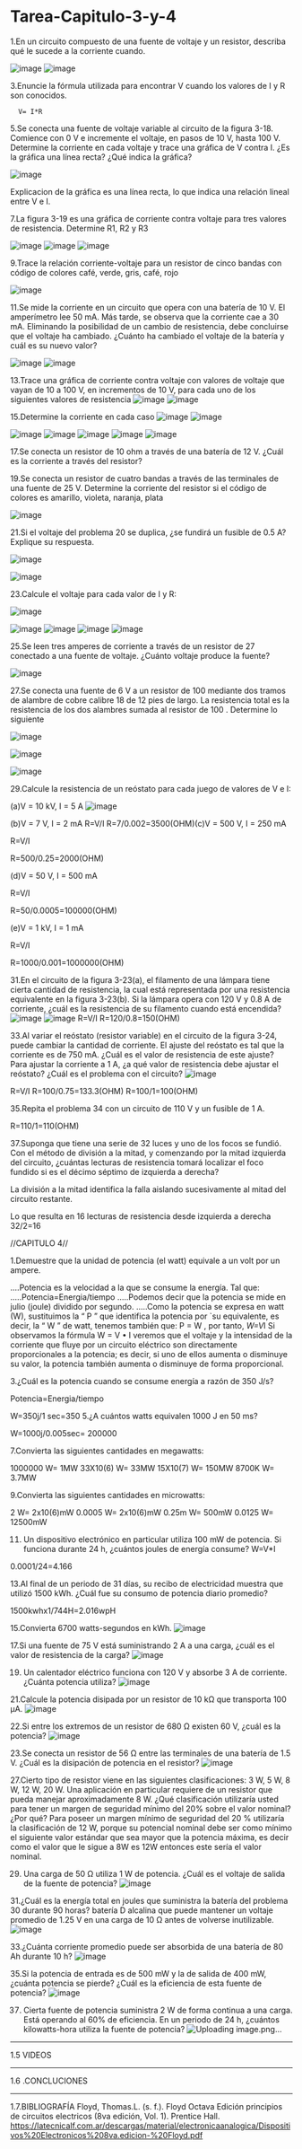 # Tarea-Capitulo-3-y-4


































































1.En un circuito compuesto de una fuente de voltaje y un resistor, describa qué le sucede a la corriente cuando.

![image](https://user-images.githubusercontent.com/116819100/202329913-1df27dfe-8def-43c8-a090-6097ff641d95.png)
![image](https://user-images.githubusercontent.com/116819100/202329922-9643fad1-1d2b-427c-8b8f-89fb4fee9820.png)

3.Enuncie la fórmula utilizada para encontrar V cuando los valores de I y R son conocidos.

      V= I*R
5.Se conecta una fuente de voltaje variable al circuito de la figura 3-18. Comience con 0 V e incremente el voltaje, en pasos de 10 V, hasta 100 V. Determine la corriente en cada voltaje y trace una gráfica de V contra I. ¿Es la gráfica una línea recta? ¿Qué indica la gráfica?

![image](https://user-images.githubusercontent.com/116819100/202330387-11cd0262-cab1-402b-b490-3c5f1186199d.png)

Explicacion de la gráfica es una línea recta, lo que indica una relación lineal entre V e I.

7.La figura 3-19 es una gráfica de corriente contra voltaje para tres valores de resistencia. Determine R1, R2 y R3

![image](https://user-images.githubusercontent.com/116819100/202330610-f18984ee-30e5-4416-af33-daf5817d2ccf.png)
![image](https://user-images.githubusercontent.com/116819100/202330625-1d43be2e-421c-487d-990d-7c9be77ff407.png)
![image](https://user-images.githubusercontent.com/116819100/202330644-742b084b-9386-4af6-ab4a-c25fce1edd99.png)

9.Trace la relación corriente-voltaje para un resistor de cinco bandas con código de colores café, verde, gris, café, rojo

![image](https://user-images.githubusercontent.com/116819100/202330785-11fbd4b6-11f1-43dc-8898-9757b02a6836.png)

11.Se mide la corriente en un circuito que opera con una batería de 10 V. El amperímetro lee 50 mA. Más tarde, se observa que la corriente cae a 30 mA. Eliminando la posibilidad de un cambio de resistencia, debe concluirse que el voltaje ha cambiado. ¿Cuánto ha cambiado el voltaje de la batería y cuál es su nuevo valor?

![image](https://user-images.githubusercontent.com/116819100/202330815-56841c27-c325-48f4-beb8-274ebc0aff5b.png)
![image](https://user-images.githubusercontent.com/116819100/202330832-ac78140f-2e90-476f-9765-27f20e552a10.png)

13.Trace una gráfica de corriente contra voltaje con valores de voltaje que vayan de 10 a 100 V, en incrementos de 10 V, para cada uno de los siguientes valores de resistencia
![image](https://user-images.githubusercontent.com/116819100/202330921-6db5f71c-2828-43f1-bc92-ba438cf4eb0c.png)
![image](https://user-images.githubusercontent.com/116819100/202330926-9738ed02-ddb9-4ab8-b6b6-9c7686aee4ca.png)

15.Determine la corriente en cada caso
![image](https://user-images.githubusercontent.com/116819100/202331275-a658ff7e-566b-4e89-bb84-2d6a7e851152.png)
![image](https://user-images.githubusercontent.com/116819100/202331279-a8c64a5c-dc4b-4024-8291-dded759c27f6.png)

![image](https://user-images.githubusercontent.com/116819100/202331300-995b143b-758c-4eef-a421-590a6cd3992f.png)
![image](https://user-images.githubusercontent.com/116819100/202331307-649f6a06-1b5f-4e4e-b2fe-d1e9cf933012.png)
![image](https://user-images.githubusercontent.com/116819100/202331316-67be241e-80a9-4282-bc54-f64d795c0137.png)
![image](https://user-images.githubusercontent.com/116819100/202331323-b5b9dd99-1593-4925-9a2a-7ad6530b2454.png)
![image](https://user-images.githubusercontent.com/116819100/202331331-db88873c-6af3-4137-a6de-9093e29c09a2.png)

17.Se conecta un resistor de 10 ohm a través de una batería de 12 V. ¿Cuál es la corriente a través del resistor?




19.Se conecta un resistor de cuatro bandas a través de las terminales de una fuente de 25 V. Determine la corriente del resistor si el código de colores es amarillo, violeta, naranja, plata


![image](https://user-images.githubusercontent.com/116819100/202331662-fe65d9c2-d12e-4b2c-a4cf-9a2f181601ed.png)

21.Si el voltaje del problema 20 se duplica, ¿se fundirá un fusible de 0.5 A? Explique su respuesta.

![image](https://user-images.githubusercontent.com/116819100/202331690-940cd3a2-096d-423b-a015-4ee320dc6b43.png)

![image](https://user-images.githubusercontent.com/116819100/202331700-749588de-5c93-46a5-9bc5-69a882eb56ed.png)


23.Calcule el voltaje para cada valor de I y R:

![image](https://user-images.githubusercontent.com/116819100/202331723-64ccd23d-7fb8-4919-9d16-f4a91b9f36e7.png)

![image](https://user-images.githubusercontent.com/116819100/202331732-62becf0f-dda8-4530-a107-3c459368b55d.png)
![image](https://user-images.githubusercontent.com/116819100/202331737-a64cd76a-b045-46cf-be2a-1cd9772934aa.png)
![image](https://user-images.githubusercontent.com/116819100/202331741-5cc0ce55-5b11-4446-a8bd-5d7cbc8c9895.png)
![image](https://user-images.githubusercontent.com/116819100/202331750-6ab8c3d0-31c1-4611-9f89-7f44fed579e0.png)

25.Se leen tres amperes de corriente a través de un resistor de 27 conectado a una fuente de voltaje. ¿Cuánto voltaje produce la fuente?

![image](https://user-images.githubusercontent.com/116819100/202331782-fd2efb38-9ad9-4d4a-9299-8d58940c74a7.png)

27.Se conecta una fuente de 6 V a un resistor de 100 mediante dos tramos de alambre de cobre calibre 18 de 12 pies de largo. La resistencia total es la resistencia de los dos alambres sumada al resistor de 100 . Determine lo siguiente

![image](https://user-images.githubusercontent.com/116819100/202331806-465baae5-dc10-47ce-9203-ffc884a6131e.png)

![image](https://user-images.githubusercontent.com/116819100/202331826-58aa7614-1073-428a-b2b3-b90227172a44.png)

![image](https://user-images.githubusercontent.com/116819100/202331843-9fb9eece-9213-4bbd-bd11-a16dc9d06669.png)

29.Calcule la resistencia de un reóstato para cada juego de valores de V e I:

(a)V = 10 kV, I = 5 A
![image](https://user-images.githubusercontent.com/116819100/202331898-3b6248f0-5f00-4c0c-bff1-6ff30c7407b0.png)

(b)V = 7 V, I = 2 mA
R=V/I
R=7/0.002=3500(OHM)(c)V = 500 V, I = 250 mA

R=V/I

R=500/0.25=2000(OHM)

(d)V = 50 V, I = 500 mA

R=V/I

R=50/0.0005=100000(OHM)

(e)V = 1 kV, I = 1 mA

R=V/I

R=1000/0.001=1000000(OHM)


31.En el circuito de la figura 3-23(a), el filamento de una lámpara tiene cierta cantidad de resistencia, la cual está representada por una resistencia equivalente en la figura 3-23(b). Si la lámpara opera con 120 V y 0.8 A de corriente, ¿cuál es la resistencia de su filamento cuando está encendida?
![image](https://user-images.githubusercontent.com/116819100/202331993-0279cd9c-825f-4d35-98cd-ede98b115f15.png)
![image](https://user-images.githubusercontent.com/116819100/202332000-19c53afe-d29e-49c5-8952-69d7bac0c15d.png)
R=V/I
R=120/0.8=150(OHM)

33.Al variar el reóstato (resistor variable) en el circuito de la figura 3-24, puede cambiar la cantidad de corriente. El ajuste del reóstato es tal que la corriente es de 750 mA. ¿Cuál es el valor de resistencia de este ajuste? Para ajustar la corriente a 1 A, ¿a qué valor de resistencia debe ajustar el reóstato? ¿Cuál es el problema con el circuito?
![image](https://user-images.githubusercontent.com/116819100/202332043-757cf1d6-4e47-475c-9e79-7c6c2a74bced.png)

R=V/I
R=100/0.75=133.3(OHM)
R=100/1=100(OHM)

35.Repita el problema 34 con un circuito de 110 V y un fusible de 1 A.

R=110/1=110(OHM)

37.Suponga que tiene una serie de 32 luces y uno de los focos se fundió. Con el método de división a la mitad, y comenzando por la mitad izquierda del circuito, ¿cuántas lecturas de resistencia tomará localizar el foco fundido si es el décimo séptimo de izquierda a derecha?

La división a la mitad identifica la falla aislando sucesivamente al mitad del circuito restante.

Lo que resulta en 16 lecturas de resistencia desde izquierda a derecha
32/2=16

//CAPITULO 4//

1.Demuestre que la unidad de potencia (el watt) equivale a un volt por un ampere.

....Potencia es la velocidad a la que se consume la energía. Tal que:
.....Potencia=Energia/tiempo
.....Podemos decir que la potencia se mide en julio (joule) dividido por segundo.
.....Como la potencia se expresa en watt (W), sustituimos la “ P ” que identifica la potencia por `su equivalente, es decir, la “ W ” de watt, tenemos también que: P = W , por tanto, *W=V*I
Si observamos la fórmula W = V • I veremos que el voltaje y la intensidad de la corriente que fluye por un circuito eléctrico son directamente proporcionales a la potencia; es decir, si uno de ellos aumenta o disminuye su valor, la potencia también aumenta o disminuye de forma proporcional.

3.¿Cuál es la potencia cuando se consume energía a razón de 350 J/s?

Potencia=Energia/tiempo

W=350j/1 sec=350
5.¿A cuántos watts equivalen 1000 J en 50 ms?

W=1000j/0.005sec= 200000


7.Convierta las siguientes cantidades en megawatts:

1000000 W= 1MW
33X10(6) W= 33MW
15X10(7) W= 150MW
8700K W= 3.7MW


9.Convierta las siguientes cantidades en microwatts:

2 W= 2x10(6)mW
0.0005 W= 2x10(6)mW
0.25m W= 500mW
0.0125 W= 12500mW

11. Un dispositivo electrónico en particular utiliza 100 mW de potencia. Si funciona durante 24 h, ¿cuántos joules de energía consume?
W=V*I

0.0001/24=4.166

13.Al final de un periodo de 31 días, su recibo de electricidad muestra que utilizó 1500 kWh. ¿Cuál fue su consumo de potencia diario promedio?

1500kwhx1/744H=2.016wpH

15.Convierta 6700 watts-segundos en kWh.
![image](https://user-images.githubusercontent.com/116819100/202599500-ce9ad658-9ecd-498e-90af-f3610caa5865.png)

17.Si una fuente de 75 V está suministrando 2 A a una carga, ¿cuál es el valor de resistencia de la carga?
![image](https://user-images.githubusercontent.com/116819100/202599531-f98903c9-823e-4564-9f47-86661a282016.png)

19. Un calentador eléctrico funciona con 120 V y absorbe 3 A de corriente. ¿Cuánta potencia utiliza?
![image](https://user-images.githubusercontent.com/116819100/202599619-b73bd14f-dc75-4d59-af5a-eac6d173d342.png)

21.Calcule la potencia disipada por un resistor de 10 kΩ que transporta 100 µA.
![image](https://user-images.githubusercontent.com/116819100/202599659-740bfa96-52e3-49db-a820-1dc57fa045b1.png)

22.Si entre los extremos de un resistor de 680 Ω existen 60 V, ¿cuál es la potencia?
![image](https://user-images.githubusercontent.com/116819100/202599686-a657771f-2379-4d62-a684-68a9013ab7ed.png)

23.Se conecta un resistor de 56 Ω entre las terminales de una batería de 1.5 V. ¿Cuál es la disipación de potencia en el resistor?
![image](https://user-images.githubusercontent.com/116819100/202599717-876a7b2b-19a4-4bd3-a693-c69538141bd6.png)

27.Cierto tipo de resistor viene en las siguientes clasificaciones: 3 W, 5 W, 8 W, 12 W, 20 W. Una aplicación en particular requiere de un resistor que pueda manejar aproximadamente 8 W. ¿Qué clasificación utilizaría usted para tener un margen de seguridad mínimo del 20% sobre el valor nominal? ¿Por qué?
Para poseer un margen mínimo de seguridad del 20 % utilizaría la clasificación de 12 W, porque su potencial nominal debe ser como mínimo el siguiente valor estándar que sea mayor que la potencia máxima, es decir como el valor que le sigue a 8W es 12W entonces este sería el valor nominal.

29. Una carga de 50 Ω utiliza 1 W de potencia. ¿Cuál es el voltaje de salida de la fuente de potencia?
![image](https://user-images.githubusercontent.com/116819100/202599891-0560815f-4bde-4f93-84f9-12c4bac52e65.png)

31.¿Cuál es la energía total en joules que suministra la batería del problema 30 durante 90 horas? batería D alcalina que puede mantener un voltaje promedio de 1.25 V en una carga de 10 Ω antes de volverse inutilizable.
![image](https://user-images.githubusercontent.com/116819100/202599935-f84c487f-4203-46a8-adc4-5f78fba05d4e.png)


33.¿Cuánta corriente promedio puede ser absorbida de una batería de 80 Ah durante 10 h?
![image](https://user-images.githubusercontent.com/116819100/202599955-36cf38a6-448d-465a-a7da-05a531088c7e.png)


35.Si la potencia de entrada es de 500 mW y la de salida de 400 mW, ¿cuánta potencia se pierde? ¿Cuál es la eficiencia de esta fuente de potencia?
![image](https://user-images.githubusercontent.com/116819100/202600027-9809b0ba-a65b-4789-a1d0-182152783c7c.png)

37. Cierta fuente de potencia suministra 2 W de forma continua a una carga. Está operando al 60% de eficiencia. En un periodo de 24 h, ¿cuántos kilowatts-hora utiliza la fuente de potencia?
![Uploading image.png…]()
-------------------------------------------------------------------------------------------------------
1.5 VIDEOS

-------------------------------------------------------------------------------------------------------
1.6 .CONCLUCIONES


-------------------------------------------------------------------------------------------------------
1.7.BIBLIOGRAFÍA
Floyd, Thomas.L. (s. f.). Floyd Octava Edición principios de circuitos electricos (8va edición, Vol. 1). Prentice Hall. https://latecnicalf.com.ar/descargas/material/electronicaanalogica/Dispositivos%20Electronicos%208va.edicion-%20Floyd.pdf

